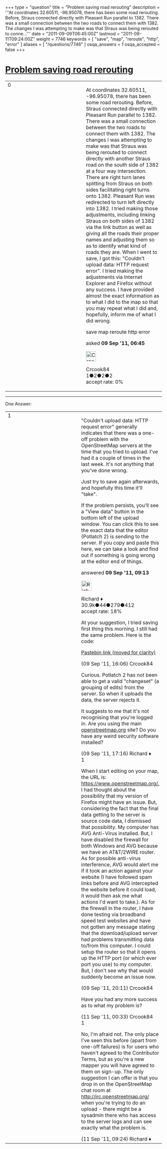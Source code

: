 +++
type = "question"
title = "Problem saving road rerouting"
description = '''At coordinates 32.60511, -96.95078, there has been some road rerouting. Before, Straus connected directly with Pleasant Run parallel to 1382. There was a small connection between the two roads to connect them with 1382. The changes I was attempting to make was that Straus was being rerouted to conne...'''
date = "2011-09-09T06:45:00Z"
lastmod = "2011-09-11T09:24:00Z"
weight = 7746
keywords = [ "save", "map", "reroute", "http", "error" ]
aliases = [ "/questions/7746" ]
osqa_answers = 1
osqa_accepted = false
+++

<div class="headNormal">

# [Problem saving road rerouting](/questions/7746/problem-saving-road-rerouting)

</div>

<div id="main-body">

<div id="askform">

<table id="question-table" style="width:100%;">
<colgroup>
<col style="width: 50%" />
<col style="width: 50%" />
</colgroup>
<tbody>
<tr>
<td style="width: 30px; vertical-align: top"><div class="vote-buttons">
<span id="post-7746-upvote" class="ajax-command post-vote up" rel="nofollow" title="I like this post (click again to cancel)"> </span>
<div id="post-7746-score" class="post-score" title="current number of votes">
0
</div>
<span id="post-7746-downvote" class="ajax-command post-vote down" rel="nofollow" title="I dont like this post (click again to cancel)"> </span> <span id="favorite-mark" class="ajax-command favorite-mark" rel="nofollow" title="mark/unmark this question as favorite (click again to cancel)"> </span>
<div id="favorite-count" class="favorite-count">
&#10;</div>
</div></td>
<td><div id="item-right">
<div class="question-body">
<p>At coordinates 32.60511, -96.95078, there has been some road rerouting. Before, Straus connected directly with Pleasant Run parallel to 1382. There was a small connection between the two roads to connect them with 1382. The changes I was attempting to make was that Straus was being rerouted to connect directly with another Straus road on the south side of 1382 at a four way intersection. There are right turn lanes splitting from Straus on both sides facilitating right turns onto 1382. Pleasant Run was redirected to turn left directly into 1382. I tried making those adjustments, including linking Straus on both sides of 1382 via the link button as well as giving all the roads their proper names and adjusting them so as to identify what kind of roads they are. When I went to save, I got this: "Couldn't upload data: HTTP request error". I tried making the adjustments via Internet Explorer and Firefox without any success. I have provided almost the exact information as to what I did to the map so that you may repeat what I did and, hopefully, inform me of what I did wrong.</p>
</div>
<div id="question-tags" class="tags-container tags">
<span class="post-tag tag-link-save" rel="tag" title="see questions tagged &#39;save&#39;">save</span> <span class="post-tag tag-link-map" rel="tag" title="see questions tagged &#39;map&#39;">map</span> <span class="post-tag tag-link-reroute" rel="tag" title="see questions tagged &#39;reroute&#39;">reroute</span> <span class="post-tag tag-link-http" rel="tag" title="see questions tagged &#39;http&#39;">http</span> <span class="post-tag tag-link-error" rel="tag" title="see questions tagged &#39;error&#39;">error</span>
</div>
<div id="question-controls" class="post-controls">
&#10;</div>
<div class="post-update-info-container">
<div class="post-update-info post-update-info-user">
<p>asked <strong>09 Sep '11, 06:45</strong></p>
<img src="https://secure.gravatar.com/avatar/523e0ac1be7fe9109b913c02c6d7962a?s=32&amp;d=identicon&amp;r=g" class="gravatar" width="32" height="32" alt="Crcook84&#39;s gravatar image" />
<p><span>Crcook84</span><br />
<span class="score" title="1 reputation points">1</span><span title="2 badges"><span class="badge1">●</span><span class="badgecount">2</span></span><span title="2 badges"><span class="silver">●</span><span class="badgecount">2</span></span><span title="2 badges"><span class="bronze">●</span><span class="badgecount">2</span></span><br />
<span class="accept_rate" title="Rate of the user&#39;s accepted answers">accept rate:</span> <span title="Crcook84 has no accepted answers">0%</span></p>
</div>
</div>
<div id="comments-container-7746" class="comments-container">
&#10;</div>
<div id="comment-tools-7746" class="comment-tools">
&#10;</div>
<div class="clear">
&#10;</div>
<div id="comment-7746-form-container" class="comment-form-container">
&#10;</div>
<div class="clear">
&#10;</div>
</div></td>
</tr>
</tbody>
</table>

------------------------------------------------------------------------

<div class="tabBar">

<span id="sort-top"></span>

<div class="headQuestions">

One Answer:

</div>

</div>

<span id="7750"></span>

<div id="answer-container-7750" class="answer">

<table style="width:100%;">
<colgroup>
<col style="width: 50%" />
<col style="width: 50%" />
</colgroup>
<tbody>
<tr>
<td style="width: 30px; vertical-align: top"><div class="vote-buttons">
<span id="post-7750-upvote" class="ajax-command post-vote up" rel="nofollow" title="I like this post (click again to cancel)"> </span>
<div id="post-7750-score" class="post-score" title="current number of votes">
1
</div>
<span id="post-7750-downvote" class="ajax-command post-vote down" rel="nofollow" title="I dont like this post (click again to cancel)"> </span>
</div></td>
<td><div class="item-right">
<div class="answer-body">
<p>"Couldn't upload data: HTTP request error" generally indicates that there was a one-off problem with the OpenStreetMap servers at the time that you tried to upload. I've had it a couple of times in the last week. It's not anything that you've done wrong.</p>
<p>Just try to save again afterwards, and hopefully this time it'll "take".</p>
<p>If the problem persists, you'll see a "View data" button in the bottom left of the upload window. You can click this to see the exact data that the editor (Potlatch 2) is sending to the server. If you copy and paste this here, we can take a look and find out if something is going wrong at the editor end of things.</p>
</div>
<div class="answer-controls post-controls">
&#10;</div>
<div class="post-update-info-container">
<div class="post-update-info post-update-info-user">
<p>answered <strong>09 Sep '11, 09:13</strong></p>
<img src="https://secure.gravatar.com/avatar/08324717c25d6067fa4ff23ef37d455f?s=32&amp;d=identicon&amp;r=g" class="gravatar" width="32" height="32" alt="Richard&#39;s gravatar image" />
<p><span>Richard ♦</span><br />
<span class="score" title="30902 reputation points"><span>30.9k</span></span><span title="44 badges"><span class="badge1">●</span><span class="badgecount">44</span></span><span title="279 badges"><span class="silver">●</span><span class="badgecount">279</span></span><span title="412 badges"><span class="bronze">●</span><span class="badgecount">412</span></span><br />
<span class="accept_rate" title="Rate of the user&#39;s accepted answers">accept rate:</span> <span title="Richard has 98 accepted answers">18%</span></p>
</div>
</div>
<div id="comments-container-7750" class="comments-container">
<span id="7759"></span>
<div id="comment-7759" class="comment">
<div id="post-7759-score" class="comment-score">
&#10;</div>
<div class="comment-text">
<p>At your suggestion, I tried saving first thing this morning. I still had the same problem. Here is the code:</p>
<p><a href="http://pastebin.com/5GKyEKxC">Pastebin link (moved for clarity)</a></p>
</div>
<div id="comment-7759-info" class="comment-info">
<span class="comment-age">(09 Sep '11, 16:06)</span> <span class="comment-user userinfo">Crcook84</span>
</div>
</div>
<span id="7760"></span>
<div id="comment-7760" class="comment">
<div id="post-7760-score" class="comment-score">
&#10;</div>
<div class="comment-text">
<p>Curious. Potlatch 2 has not been able to get a valid "changeset" (a grouping of edits) from the server. So when it uploads the data, the server rejects it.</p>
<p>It suggests to me that it's not recognising that you're logged in. Are you using the main <a href="http://openstreetmap.org">openstreetmap.org</a> site? Do you have any weird security software installed?</p>
</div>
<div id="comment-7760-info" class="comment-info">
<span class="comment-age">(09 Sep '11, 17:16)</span> <span class="comment-user userinfo">Richard ♦</span>
</div>
</div>
<span id="7762"></span>
<div id="comment-7762" class="comment">
<div id="post-7762-score" class="comment-score">
1
</div>
<div class="comment-text">
<p>When I start editing on your map, the URL is: <a href="https://www.openstreetmap.org/.">https://www.openstreetmap.org/.</a> I had thought about the possibility that my version of Firefox might have an issue. But, considering the fact that the final data getting to the server is source code data, I dismissed that possibility. My computer has AVG Anti-Virus installed. But, I have disabled the firewall for both Windows and AVG because we have an AT&amp;T/2WIRE router. As for possible anti-virus interference, AVG would alert me if it took an action against your website (I have followed spam links before and AVG intercepted the website before it could load, it would then ask me what actions I'd want to take.). As for the firewall in the router, I have done testing via broadband speed test websites and have not gotten any message stating that the download/upload server had problems transmitting data to/from this computer. I could setup the router so that it opens up the HTTP port (or which ever port you use) to my computer. But, I don't see why that would suddenly become an issue now.</p>
</div>
<div id="comment-7762-info" class="comment-info">
<span class="comment-age">(09 Sep '11, 20:11)</span> <span class="comment-user userinfo">Crcook84</span>
</div>
</div>
<span id="7777"></span>
<div id="comment-7777" class="comment">
<div id="post-7777-score" class="comment-score">
&#10;</div>
<div class="comment-text">
<p>Have you had any more success as to what my problem is?</p>
</div>
<div id="comment-7777-info" class="comment-info">
<span class="comment-age">(11 Sep '11, 00:33)</span> <span class="comment-user userinfo">Crcook84</span>
</div>
</div>
<span id="7778"></span>
<div id="comment-7778" class="comment">
<div id="post-7778-score" class="comment-score">
1
</div>
<div class="comment-text">
<p>No, I'm afraid not. The only place I've seen this before (apart from one-off failures) is for users who haven't agreed to the Contributor Terms, but as you're a new mapper you will have agreed to them on sign-up. The only suggestion I can offer is that you drop in on the OpenStreetMap chat room at <a href="http://irc.openstreetmap.org/">http://irc.openstreetmap.org/</a> when you're trying to do an upload - there might be a sysadmin there who has access to the server logs and can see exactly what the problem is.</p>
</div>
<div id="comment-7778-info" class="comment-info">
<span class="comment-age">(11 Sep '11, 09:24)</span> <span class="comment-user userinfo">Richard ♦</span>
</div>
</div>
</div>
<div id="comment-tools-7750" class="comment-tools">
&#10;</div>
<div class="clear">
&#10;</div>
<div id="comment-7750-form-container" class="comment-form-container">
&#10;</div>
<div class="clear">
&#10;</div>
</div></td>
</tr>
</tbody>
</table>

</div>

<div class="paginator-container-left">

</div>

</div>

</div>

